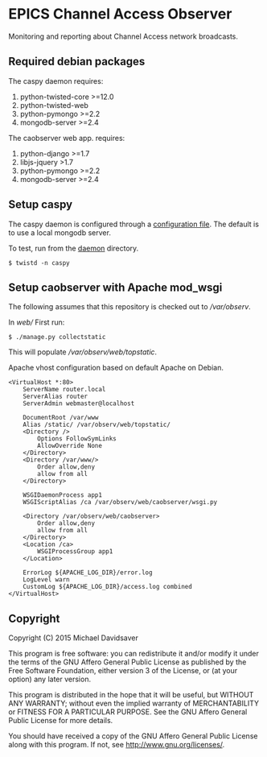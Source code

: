 EPICS Channel Access Observer
=============================

Monitoring and reporting about Channel Access network broadcasts.

Required debian packages
------------------------

The caspy daemon requires:

1. python-twisted-core >=12.0
1. python-twisted-web
1. python-pymongo >=2.2
1. mongodb-server >=2.4

The caobserver web app. requires:

1. python-django >=1.7
1. libjs-jquery >1.7
1. python-pymongo >=2.2
1. mongodb-server >=2.4

Setup caspy
-----------

The caspy daemon is configured through a
[configuration file](daemon/caspy.conf).
The default is to use a local mongodb server.

To test, run from the [daemon](daemon/) directory.

    $ twistd -n caspy

Setup caobserver with Apache mod_wsgi
-------------------------------------

The following assumes that this repository is checked out to _/var/observ_.

In _web/_ First run:

    $ ./manage.py collectstatic

This will populate _/var/observ/web/topstatic_.

Apache vhost configuration based on default Apache on Debian.

    <VirtualHost *:80>
        ServerName router.local
        ServerAlias router
        ServerAdmin webmaster@localhost
    
        DocumentRoot /var/www
        Alias /static/ /var/observ/web/topstatic/
        <Directory />
            Options FollowSymLinks
            AllowOverride None
        </Directory>
        <Directory /var/www/>
            Order allow,deny
            allow from all
        </Directory>

        WSGIDaemonProcess app1
        WSGIScriptAlias /ca /var/observ/web/caobserver/wsgi.py

        <Directory /var/observ/web/caobserver>
            Order allow,deny
            allow from all
        </Directory>
        <Location /ca>
            WSGIProcessGroup app1
        </Location>

        ErrorLog ${APACHE_LOG_DIR}/error.log
        LogLevel warn
        CustomLog ${APACHE_LOG_DIR}/access.log combined
    </VirtualHost>


Copyright
---------

Copyright (C) 2015 Michael Davidsaver

This program is free software: you can redistribute it and/or modify
it under the terms of the GNU Affero General Public License as published by
the Free Software Foundation, either version 3 of the License, or
(at your option) any later version.

This program is distributed in the hope that it will be useful,
but WITHOUT ANY WARRANTY; without even the implied warranty of
MERCHANTABILITY or FITNESS FOR A PARTICULAR PURPOSE.  See the
GNU Affero General Public License for more details.

You should have received a copy of the GNU Affero General Public License
along with this program.  If not, see <http://www.gnu.org/licenses/>.
